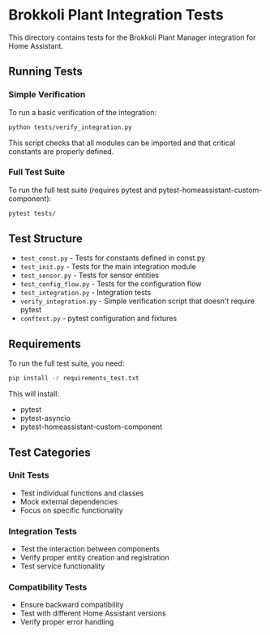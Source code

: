 # Brokkoli Plant Integration Tests

This directory contains tests for the Brokkoli Plant Manager integration for Home Assistant.

## Running Tests

### Simple Verification

To run a basic verification of the integration:

```bash
python tests/verify_integration.py
```

This script checks that all modules can be imported and that critical constants are properly defined.

### Full Test Suite

To run the full test suite (requires pytest and pytest-homeassistant-custom-component):

```bash
pytest tests/
```

## Test Structure

- `test_const.py` - Tests for constants defined in const.py
- `test_init.py` - Tests for the main integration module
- `test_sensor.py` - Tests for sensor entities
- `test_config_flow.py` - Tests for the configuration flow
- `test_integration.py` - Integration tests
- `verify_integration.py` - Simple verification script that doesn't require pytest
- `conftest.py` - pytest configuration and fixtures

## Requirements

To run the full test suite, you need:

```bash
pip install -r requirements_test.txt
```

This will install:
- pytest
- pytest-asyncio
- pytest-homeassistant-custom-component

## Test Categories

### Unit Tests
- Test individual functions and classes
- Mock external dependencies
- Focus on specific functionality

### Integration Tests
- Test the interaction between components
- Verify proper entity creation and registration
- Test service functionality

### Compatibility Tests
- Ensure backward compatibility
- Test with different Home Assistant versions
- Verify proper error handling